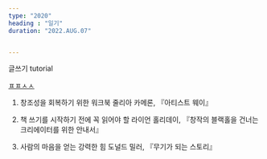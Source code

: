 ```yaml
---
type: "2020"
heading : "일기"
duration: "2022.AUG.07"


---
```

 
 글쓰기 tutorial
 
 [ㅍㅍㅅㅅ](https://ppss.kr/archives/243848)
 
1. 창조성을 회복하기 위한 워크북
줄리아 카메론, 『아티스트 웨이』

1. 책 쓰기를 시작하기 전에 꼭 읽어야 할
라이언 홀리데이, 『창작의 블랙홀을 건너는 크리에이터를 위한 안내서』

1. 사람의 마음을 얻는 강력한 힘
도널드 밀러, 『무기가 되는 스토리』